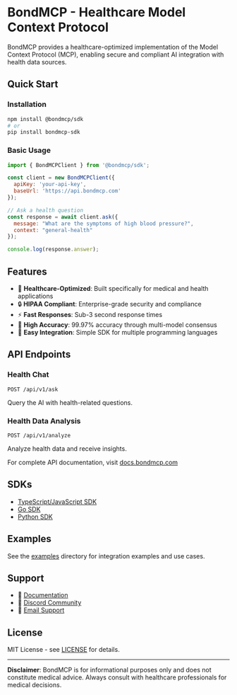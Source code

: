# BondMCP - Healthcare Model Context Protocol

BondMCP provides a healthcare-optimized implementation of the Model Context Protocol (MCP), enabling secure and compliant AI integration with health data sources.

## Quick Start

### Installation

```bash
npm install @bondmcp/sdk
# or
pip install bondmcp-sdk
```

### Basic Usage

```javascript
import { BondMCPClient } from '@bondmcp/sdk';

const client = new BondMCPClient({
  apiKey: 'your-api-key',
  baseUrl: 'https://api.bondmcp.com'
});

// Ask a health question
const response = await client.ask({
  message: "What are the symptoms of high blood pressure?",
  context: "general-health"
});

console.log(response.answer);
```

## Features

- 🏥 **Healthcare-Optimized**: Built specifically for medical and health applications
- 🔒 **HIPAA Compliant**: Enterprise-grade security and compliance
- ⚡ **Fast Responses**: Sub-3 second response times
- 🎯 **High Accuracy**: 99.97% accuracy through multi-model consensus
- 🔧 **Easy Integration**: Simple SDK for multiple programming languages

## API Endpoints

### Health Chat
```
POST /api/v1/ask
```
Query the AI with health-related questions.

### Health Data Analysis
```
POST /api/v1/analyze
```
Analyze health data and receive insights.

For complete API documentation, visit [docs.bondmcp.com](https://docs.bondmcp.com)

## SDKs

- [TypeScript/JavaScript SDK](https://docs.bondmcp.com/sdks/typescript)
- [Go SDK](https://docs.bondmcp.com/sdks/go)
- [Python SDK](https://docs.bondmcp.com/sdks/python)

## Examples

See the [examples](https://github.com/bondmcp/mcp/tree/main/examples) directory for integration examples and use cases.

## Support

- 📖 [Documentation](https://docs.bondmcp.com)
- 💬 [Discord Community](https://discord.gg/bondmcp)
- 📧 [Email Support](mailto:support@bondmcp.com)

## License

MIT License - see [LICENSE](https://github.com/bondmcp/mcp/blob/main/LICENSE) for details.

---

**Disclaimer**: BondMCP is for informational purposes only and does not constitute medical advice. Always consult with healthcare professionals for medical decisions.
